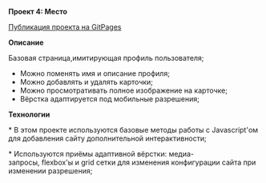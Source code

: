 **Проект 4: Место**

[Публикация проекта на GitPages](https://tizjourney.github.io/mesto)

**Описание**

Базовая страница,имитирующая профиль пользователя;
* Можно поменять имя и описание профиля;
* Можно добавлять и удалять карточки;
* Можно просмотративать полное изображение на карточке;
* Вёрстка адаптируется под мобильные разрешения;

**Технологии**

* В этом проекте используются базовые методы работы с Javascript'ом для добавления сайту дополнительной интерактивности;

* Используются приёмы адаптивной вёрстки: медиа-запросы, flexbox'ы и grid сетки для изменения конфигурации сайта при изменении разрешения;
